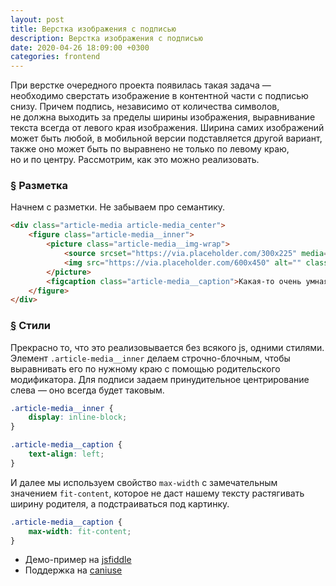 ```yaml
---
layout: post
title: Верстка изображения с подписью
description: Верстка изображения с подписью
date: 2020-04-26 18:09:00 +0300
categories: frontend
---
```


<p>При верстке очередного проекта появилась такая задача&nbsp;&mdash; необходимо сверстать изображение в&nbsp;контентной части с&nbsp;подписью снизу. Причем подпись, независимо от&nbsp;количества символов, не&nbsp;должна выходить за&nbsp;пределы ширины изображения, выравнивание текста всегда от&nbsp;левого края изображения. Ширина самих изображений может быть любой, в&nbsp;мобильной версии подставляется другой вариант, также оно может быть по&nbsp;выравнено не&nbsp;только по&nbsp;левому краю, но&nbsp;и&nbsp;по&nbsp;центру. Рассмотрим, как это можно реализовать.</p>

<h3 id="markup"><a href="#markup" class="post__anchor">&sect;</a> Разметка</h3>

<p>Начнем с&nbsp;разметки. Не&nbsp;забываем про семантику.</p>

```html
<div class="article-media article-media_center">
    <figure class="article-media__inner">
        <picture class="article-media__img-wrap">
            <source srcset="https://via.placeholder.com/300x225" media="(max-width: 767px)">
            <img src="https://via.placeholder.com/600x450" alt="" class="article-media__img" />
        </picture>
        <figcaption class="article-media__caption">Какая-то очень умная длинная подпись, которая не выходит за пределы ширины изображения</figcaption>
    </figure>
</div>
```

<h3 id="styles"><a href="#styles" class="post__anchor">&sect;</a> Стили</h3>

<p>Прекрасно&nbsp;то, что это реализовывается без всякого&nbsp;js, одними стилями. Элемент <code>.article-media__inner</code> делаем строчно-блочным, чтобы выравнивать его по&nbsp;нужному краю с&nbsp;помощью родительского модификатора. Для подписи задаем принудительное центрирование слева&nbsp;&mdash; оно всегда будет таковым.</p>

```css
.article-media__inner {
    display: inline-block;
}

.article-media__caption {
    text-align: left;
}
```

<p>И&nbsp;далее мы&nbsp;используем свойство <code>max-width</code> с&nbsp;замечательным значением <code>fit-content</code>, которое не&nbsp;даст нашему тексту растягивать ширину родителя, а&nbsp;подстраиваться под картинку.</p>

```css
.article-media__caption {
    max-width: fit-content;
}
```

<ul class="list">
    <li>
        Демо-пример на&nbsp;<a href="https://jsfiddle.net/VadimBogomazov/7utqsen2/8/" rel="noopener noreferrer" target="_blank">jsfiddle</a>
    </li>
    <li>
        Поддержка на&nbsp;<a href="https://caniuse.com/#search=fit-content" rel="noopener noreferrer" target="_blank">caniuse</a>
    </li>
</ul>
